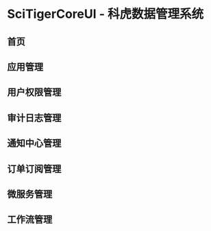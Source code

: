 # SciTigerCoreUI - 科虎数据管理系统

## 首页

## 应用管理

## 用户权限管理 

## 审计日志管理

## 通知中心管理

## 订单订阅管理

## 微服务管理

## 工作流管理